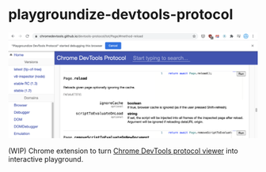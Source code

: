 # playgroundize-devtools-protocol

![doc/screenshot.png](doc/screenshot.png)

(WIP) Chrome extension to turn [Chrome DevTools protocol
viewer](https://chromedevtools.github.io/devtools-protocol/) into
interactive playground.
